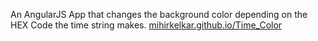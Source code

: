An AngularJS App that changes the background color depending on the HEX Code the time string makes. 
<a href="http://mihirkelkar.github.io/Time_Color">mihirkelkar.github.io/Time_Color</a>
